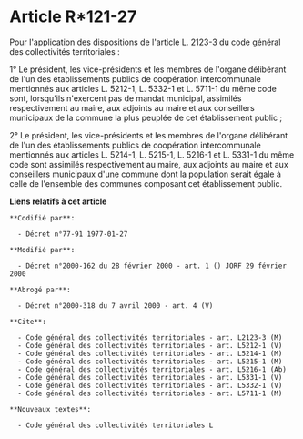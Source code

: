 # Article R*121-27

Pour l'application des dispositions de l'article L. 2123-3 du code général des collectivités territoriales :

1° Le président, les vice-présidents et les membres de l'organe délibérant de l'un des établissements publics de coopération
intercommunale mentionnés aux articles L. 5212-1, L. 5332-1 et L. 5711-1 du même code sont, lorsqu'ils n'exercent pas de
mandat municipal, assimilés respectivement au maire, aux adjoints au maire et aux conseillers municipaux de la commune la
plus peuplée de cet établissement public ;

2° Le président, les vice-présidents et les membres de l'organe délibérant de l'un des établissements publics de coopération
intercommunale mentionnés aux articles L. 5214-1, L. 5215-1, L. 5216-1 et L. 5331-1 du même code sont assimilés
respectivement au maire, aux adjoints au maire et aux conseillers municipaux d'une commune dont la population serait égale à
celle de l'ensemble des communes composant cet établissement public.

**Liens relatifs à cet article**

	**Codifié par**:

	  - Décret n°77-91 1977-01-27

	**Modifié par**:

	  - Décret n°2000-162 du 28 février 2000 - art. 1 () JORF 29 février 2000

	**Abrogé par**:

	  - Décret n°2000-318 du 7 avril 2000 - art. 4 (V)

	**Cite**:

	  - Code général des collectivités territoriales - art. L2123-3 (M)
	  - Code général des collectivités territoriales - art. L5212-1 (V)
	  - Code général des collectivités territoriales - art. L5214-1 (M)
	  - Code général des collectivités territoriales - art. L5215-1 (M)
	  - Code général des collectivités territoriales - art. L5216-1 (Ab)
	  - Code général des collectivités territoriales - art. L5331-1 (V)
	  - Code général des collectivités territoriales - art. L5332-1 (V)
	  - Code général des collectivités territoriales - art. L5711-1 (M)

	**Nouveaux textes**:

	  - Code général des collectivités territoriales L
